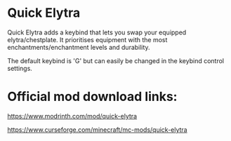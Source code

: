 # Quick Elytra
Quick Elytra adds a keybind that lets you swap your equipped elytra/chestplate. It prioritises equipment with the most enchantments/enchantment levels and durability.

The default keybind is 'G' but can easily be changed in the keybind control settings.


# Official mod download links:

https://www.modrinth.com/mod/quick-elytra

https://www.curseforge.com/minecraft/mc-mods/quick-elytra
